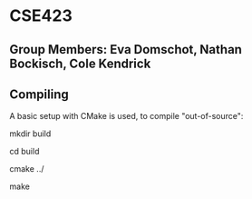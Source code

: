 # CSE423

## Group Members: Eva Domschot, Nathan Bockisch, Cole Kendrick 

## Compiling

A basic setup with CMake is used, to compile "out-of-source":

mkdir build

cd build

cmake ../

make

